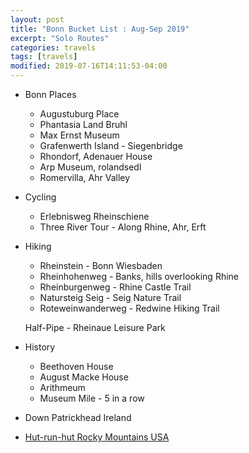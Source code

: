 ```yaml
---
layout: post
title: "Bonn Bucket List : Aug-Sep 2019"
excerpt: "Solo Routes"
categories: travels
tags: [travels]
modified: 2019-07-16T14:11:53-04:00
---
```


* Bonn Places
  * Augustuburg Place
  * Phantasia Land Bruhl
  * Max Ernst Museum
  * Grafenwerth Island - Siegenbridge
  * Rhondorf, Adenauer House
  * Arp Museum, rolandsedl
  * Romervilla, Ahr Valley

* Cycling
  * Erlebnisweg Rheinschiene
  * Three River Tour - Along Rhine, Ahr, Erft

* Hiking
  * Rheinstein - Bonn Wiesbaden
  * Rheinhohenweg - Banks, hills overlooking Rhine
  * Rheinburgenweg - Rhine Castle Trail
  * Natursteig Seig - Seig Nature Trail
  * Roteweinwanderweg - Redwine Hiking Trail

  Half-Pipe - Rheinaue Leisure Park

* History
  * Beethoven House
  * August Macke House
  * Arithmeum
  * Museum Mile - 5 in a row

* Down Patrickhead Ireland

* [Hut-run-hut Rocky Mountains USA](https://www.bloomberg.com/news/features/2019-07-11/hut-run-hut-is-best-rocky-mountain-backcountry-running-experience?srnd=premium-europe)
